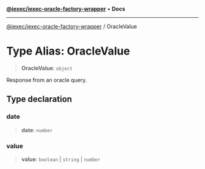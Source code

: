 [**@iexec/iexec-oracle-factory-wrapper**](../README.md) • **Docs**

***

[@iexec/iexec-oracle-factory-wrapper](../globals.md) / OracleValue

# Type Alias: OracleValue

> **OracleValue**: `object`

Response from an oracle query.

## Type declaration

### date

> **date**: `number`

### value

> **value**: `boolean` \| `string` \| `number`
